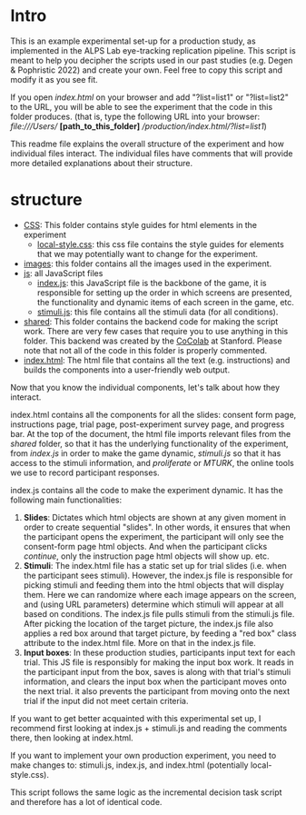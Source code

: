 # Intro

This is an example experimental set-up for a production study, as implemented in the ALPS Lab eye-tracking replication pipeline. This script is meant to help you decipher the scripts used in our past studies (e.g. Degen & Pophristic 2022) and create your own. Feel free to copy this script and modify it as you see fit.

If you open *index.html* on your browser and add "?list=list1" or "?list=list2" to the URL, you will be able to see the experiment that the code in this folder produces. (that is, type the following URL into your browser: *file:///Users/* **[path_to_this_folder]** */production/index.html/?list=list1*)

This readme file explains the overall structure of the experiment and how individual files interact. The individual files have comments that will provide more detailed explanations about their structure.

# structure

- [CSS](css/): This folder contains style guides for html elements in the experiment
  - [local-style.css](css/local-style.css): this css file contains the style guides for elements that we may potentially want to change for the experiment.
- [images](images/): this folder contains all the images used in the experiment.
- [js](js/): all JavaScript files
  - [index.js](js/index.js): this JavaScript file is the backbone of the game, it is responsible for setting up the order in which screens are presented, the functionality and dynamic items of each screen in the game, etc.
  - [stimuli.js](js/stimuli.js): this file contains all the stimuli data (for all conditions).
- [shared](shared/): This folder contains the backend code for making the script work. There are very few cases that require you to use anything in this folder. This backend was created by the [CoColab](https://cocolab.stanford.edu/) at Stanford. Please note that not all of the code in this folder is properly commented.
- [index.html](index.html): The html file that contains all the text (e.g. instructions) and builds the components into a user-friendly web output.

Now that you know the individual components, let's talk about how they interact.

index.html contains all the components for all the slides: consent form page, instructions page, trial page, post-experiment survey page, and progress bar. At the top of the document, the html file imports relevant files from the *shared* folder, so that it has the underlying functionality of the experiment, from *index.js* in order to make the game dynamic, *stimuli.js* so that it has access to the stimuli information, and *proliferate* or *MTURK*, the online tools we use to record participant responses.

index.js contains all the code to make the experiment dynamic. It has the following main functionalities:
1. **Slides**: Dictates which html objects are shown at any given moment in order to create sequential "slides". In other words, it ensures that when the participant opens the experiment, the participant will only see the consent-form page html objects. And when the participant clicks *continue*, only the instruction page html objects will show up. etc.
2. **Stimuli**: The index.html file has a static set up for trial slides (i.e. when the participant sees stimuli). However, the index.js file is responsible for picking stimuli and feeding them into the html objects that will display them. Here we can randomize where each image appears on the screen, and (using URL parameters) determine which stimuli will appear at all based on conditions. The index.js file pulls stimuli from the stimuli.js file. After picking the location of the target picture, the index.js file also applies a red box around that target picture, by feeding a "red box" class attribute to the index.html file. More on that in the index.js file.
3. **Input boxes**: In these production studies, participants input text for each trial. This JS file is responsibly for making the input box work. It reads in the participant input from the box, saves is along with that trial's stimuli information, and clears the input box when the participant moves onto the next trial. it also prevents the participant from moving onto the next trial if the input did not meet certain criteria.

If you want to get better acquainted with this experimental set up, I recommend first looking at index.js + stimuli.js and reading the comments there, then looking at index.html.

If you want to implement your own production experiment, you need to make changes to: stimuli.js, index.js, and index.html (potentially local-style.css).

This script follows the same logic as the incremental decision task script and therefore has a lot of identical code.

